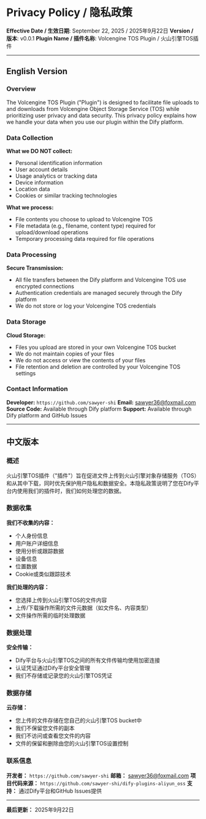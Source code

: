 # Privacy Policy / 隐私政策 

**Effective Date / 生效日期**: September 22, 2025 / 2025年9月22日 
**Version / 版本**: v0.0.1 
**Plugin Name / 插件名称**: Volcengine TOS Plugin / 火山引擎TOS插件 

--- 

## English Version 

### Overview 

The Volcengine TOS Plugin ("Plugin") is designed to facilitate file uploads to and downloads from Volcengine Object Storage Service (TOS) while prioritizing user privacy and data security. This privacy policy explains how we handle your data when you use our plugin within the Dify platform. 

### Data Collection 

**What we DO NOT collect:** 
- Personal identification information 
- User account details 
- Usage analytics or tracking data 
- Device information 
- Location data 
- Cookies or similar tracking technologies 

**What we process:** 
- File contents you choose to upload to Volcengine TOS 
- File metadata (e.g., filename, content type) required for upload/download operations 
- Temporary processing data required for file operations 

### Data Processing 

**Secure Transmission:** 
- All file transfers between the Dify platform and Volcengine TOS use encrypted connections 
- Authentication credentials are managed securely through the Dify platform 
- We do not store or log your Volcengine TOS credentials 

### Data Storage 

**Cloud Storage:** 
- Files you upload are stored in your own Volcengine TOS bucket 
- We do not maintain copies of your files 
- We do not access or view the contents of your files 
- File retention and deletion are controlled by your Volcengine TOS settings 

### Contact Information 

**Developer:** `https://github.com/sawyer-shi` 
**Email:** sawyer36@foxmail.com 
**Source Code:** Available through Dify platform 
**Support:** Available through Dify platform and GitHub Issues 

--- 

## 中文版本 

### 概述 

火山引擎TOS插件（"插件"）旨在促进文件上传到火山引擎对象存储服务（TOS）和从其中下载，同时优先保护用户隐私和数据安全。本隐私政策说明了您在Dify平台内使用我们的插件时，我们如何处理您的数据。 

### 数据收集 

**我们不收集的内容：** 
- 个人身份信息 
- 用户账户详细信息 
- 使用分析或跟踪数据 
- 设备信息 
- 位置数据 
- Cookie或类似跟踪技术 

**我们处理的内容：** 
- 您选择上传到火山引擎TOS的文件内容 
- 上传/下载操作所需的文件元数据（如文件名、内容类型） 
- 文件操作所需的临时处理数据 

### 数据处理 

**安全传输：** 
- Dify平台与火山引擎TOS之间的所有文件传输均使用加密连接 
- 认证凭证通过Dify平台安全管理 
- 我们不存储或记录您的火山引擎TOS凭证 

### 数据存储 

**云存储：** 
- 您上传的文件存储在您自己的火山引擎TOS bucket中 
- 我们不保留您文件的副本 
- 我们不访问或查看您文件的内容 
- 文件的保留和删除由您的火山引擎TOS设置控制 

### 联系信息 

**开发者：** `https://github.com/sawyer-shi` 
**邮箱：** sawyer36@foxmail.com 
**项目代码来源：** `https://github.com/sawyer-shi/dify-plugins-aliyun_oss` 
**支持：** 通过Dify平台和GitHub Issues提供 

--- 

**最后更新：** 2025年9月22日
